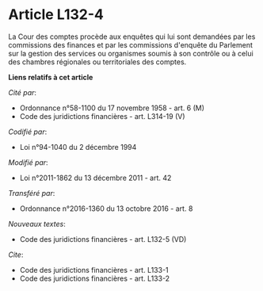 # Article L132-4

La Cour des comptes procède aux enquêtes qui lui sont demandées par les commissions des finances et par les commissions
d'enquête du Parlement sur la gestion des services ou organismes soumis à son contrôle ou à celui des chambres régionales ou
territoriales des comptes.

**Liens relatifs à cet article**

_Cité par_:

  - Ordonnance n°58-1100 du 17 novembre 1958 - art. 6 (M)
  - Code des juridictions financières - art. L314-19 (V)

_Codifié par_:

  - Loi n°94-1040 du 2 décembre 1994

_Modifié par_:

  - Loi n°2011-1862 du 13 décembre 2011 - art. 42

_Transféré par_:

  - Ordonnance n°2016-1360 du 13 octobre 2016 - art. 8

_Nouveaux textes_:

  - Code des juridictions financières - art. L132-5 (VD)

_Cite_:

  - Code des juridictions financières - art. L133-1
  - Code des juridictions financières - art. L133-2
